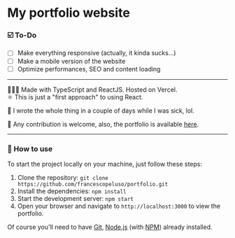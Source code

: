 # My portfolio website

### ☑️ To-Do
- [ ] Make everything responsive (actually, it kinda sucks...)
- [ ] Make a mobile version of the website
- [ ] Optimize performances, SEO and content loading

---

👨🏻‍💻 Made with TypeScript and ReactJS. Hosted on Vercel. \
⚛️ This is just a "first approach" to using React.

🤧 I wrote the whole thing in a couple of days while I was sick, lol.

🤗 Any contribution is welcome, also, the portfolio is available [here](https://www.francescopeluso.xyz).

---
### 🔧 How to use

To start the project locally on your machine, just follow these steps:

1. Clone the repository: `git clone https://github.com/francescopeluso/portfolio.git`
2. Install the dependencies: `npm install`
3. Start the development server: `npm start`
4. Open your browser and navigate to `http://localhost:3000` to view the portfolio.

Of course you'll need to have [Git](https://git-scm.com/), [Node.js](https://nodejs.org/) (with [NPM](https://www.npmjs.com/)) already installed.
